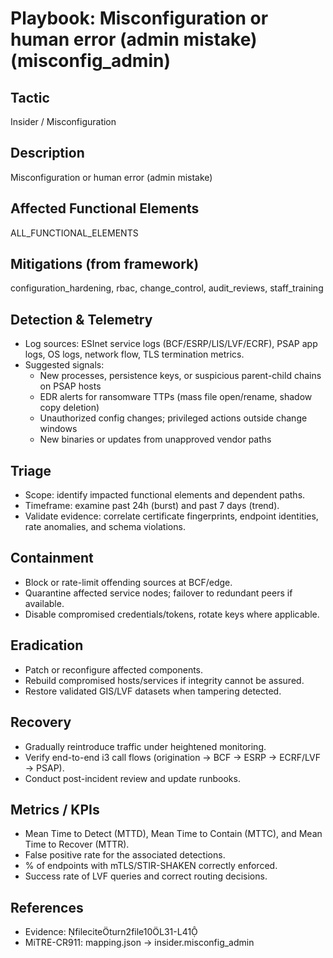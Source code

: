 # Playbook: Misconfiguration or human error (admin mistake) (misconfig_admin)

## Tactic
Insider / Misconfiguration

## Description
Misconfiguration or human error (admin mistake)

## Affected Functional Elements
ALL_FUNCTIONAL_ELEMENTS

## Mitigations (from framework)
configuration_hardening, rbac, change_control, audit_reviews, staff_training

## Detection & Telemetry
- Log sources: ESInet service logs (BCF/ESRP/LIS/LVF/ECRF), PSAP app logs, OS logs, network flow, TLS termination metrics.
- Suggested signals:
  - New processes, persistence keys, or suspicious parent-child chains on PSAP hosts
  - EDR alerts for ransomware TTPs (mass file open/rename, shadow copy deletion)
  - Unauthorized config changes; privileged actions outside change windows
  - New binaries or updates from unapproved vendor paths

## Triage
- Scope: identify impacted functional elements and dependent paths.
- Timeframe: examine past 24h (burst) and past 7 days (trend).
- Validate evidence: correlate certificate fingerprints, endpoint identities, rate anomalies, and schema violations.

## Containment
- Block or rate-limit offending sources at BCF/edge.
- Quarantine affected service nodes; failover to redundant peers if available.
- Disable compromised credentials/tokens, rotate keys where applicable.

## Eradication
- Patch or reconfigure affected components.
- Rebuild compromised hosts/services if integrity cannot be assured.
- Restore validated GIS/LVF datasets when tampering detected.

## Recovery
- Gradually reintroduce traffic under heightened monitoring.
- Verify end-to-end i3 call flows (origination → BCF → ESRP → ECRF/LVF → PSAP).
- Conduct post-incident review and update runbooks.

## Metrics / KPIs
- Mean Time to Detect (MTTD), Mean Time to Contain (MTTC), and Mean Time to Recover (MTTR).
- False positive rate for the associated detections.
- % of endpoints with mTLS/STIR-SHAKEN correctly enforced.
- Success rate of LVF queries and correct routing decisions.

## References
- Evidence: fileciteturn2file10L31-L41
- MiTRE-CR911: mapping.json → insider.misconfig_admin
